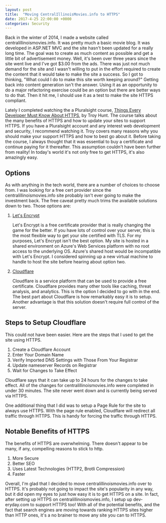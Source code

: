 ```yaml
---
layout: post
title:  "Moving CentralIllinoisMovies.info to HTTPS"
date: 2017-4-25 22:00:00 +0000
categories: Security
---
```


Back in the winter of 2014, I made a website called centralillinoismovies.info. It was pretty much a basic movie blog. It was developed in ASP.NET MVC and the site hasn't been updated for a really long time. The goal was to create as much content as possible and get a little bit of advertisement money. Well, it's been over three years since the site went live and I've got $3.00 from the ads. There was just not much demand for the site and I wasn't willing to put in the effort required to create the content that it would take to make the site a success. So I got to thinking, "What could I do to make this site worth keeping around?" Getting back into content generation isn't the answer. Using it as an opportunity to do a major refactoring exercise could be an option but there are better ways to do that. Then it hit me, I should use it as a test to make the site HTTPS compliant.

Lately I completed watching the a Pluralsight course, [Things Every Developer Must Know About HTTPS][https], by Troy Hunt. The course talks about the many benefits of HTTPS and how to update your sites to support HTTPS. If you have a Pluralsight account and any interest web development and security, I recommend watching it. Troy covers many reasons why you should make your support HTTPS and how to best go about it. Before taking the course, I always thought that it was essential to buy a certificate and continue paying for it thereafter. This assumption couldn't have been further from reality! In today's world it's not only free to get HTTPS, it's also amazingly easy.

Options
----
As with anything in the tech world, there are a number of choices to choose from. I was looking for a free cert provider since the centralillinoismovies.info site probably isn't ever going to make the investment back. The free caveat pretty much trims the available solutions down to two. Those options are:

1. [Let's Encrypt][le]

    Let's Encrypt is a free certificate provider that is really changing the game for the better. If you have lots of control over your server, this is the most flexible way to get your site certified with TLS. For my purposes, Let's Encrypt isn't the best option. My site is hosted in a shared environment on Azure's Web Services platform with no root access to the underlying OS. Azure's shared host would be incompatible with Let's Encrypt. I considered spinning up a new virtual machine to handle to host the site before hearing about option two.

2. [Cloudflare][cf]

    Cloudflare is a service platform that can be used to provide a free certificate. Cloudflare provides many other tools like caching, threat analysis, and analytics. This is the option I decided to go with in the end. The best part about Cloudflare is how remarkably easy it is to setup. Another advantage is that this solution doesn't require full control of the server.

Steps to Setup Cloudflare
----
This could not have been easier. Here are the steps that I used to get the site using HTTPS.

1. Create a Cloudflare Account
2. Enter Your Domain Name
3. Verify Imported DNS Settings with Those From Your Registrar
4. Update nameserver Records on Registrar
5. Wait for Changes to Take Effect

Cloudflare says that it can take up to 24 hours for the changes to take effect. All of the changes for centralillinoismovies.info were completed in under 30 minutes. The site never went down and is currently being served via HTTPS.

One additional thing that I did was to setup a Page Rule for the site to always use HTTPS. With the page rule enabled, Cloudflare will redirect all traffic through HTTPS. This is handy for forcing the traffic through HTTPS.

Notable Benefits of HTTPS
----
The benefits of HTTPS are overwhelming. There doesn't appear to be many, if any, compelling reasons to stick to http.
1. More Secure
2. Better SEO
3. Uses Latest Technologies (HTTP2, Brotli Compression)
4. Faster

Overall, I'm glad that I decided to move centralillinoismovies.info over to HTTPS. It's probably not going to impact the site's popularity in any way, but it did open my eyes to just how easy it is to get HTTPS on a site. In fact, after setting up HTTPS on centralillinoismovies.info, I setup up dev-eryday.com to support HTTPS too! With all of the potential benefits, and the fact that search engines are moving towards ranking HTTPS sites higher than HTTP ones, it's a no brainer to move any site you can to HTTPS.

[https]: https://app.pluralsight.com/library/courses/https-every-developer-must-know/table-of-contents
[le]: https://letsencrypt.org
[cf]: https://www.cloudflare.com